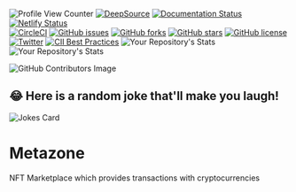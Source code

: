![Profile View Counter](https://komarev.com/ghpvc/?username=KOSASIH)
[![DeepSource](https://deepsource.io/gh/KOSASIH/Metazone.svg/?label=active+issues&show_trend=true&token=OUldJiBXyyndWIItWLe5QOm9)](https://deepsource.io/gh/KOSASIH/Metazone/?ref=repository-badge)
[![Documentation Status](https://readthedocs.org/projects/metazone/badge/?version=latest)](https://metazone.readthedocs.io/en/latest/?badge=latest)
[![Netlify Status](https://api.netlify.com/api/v1/badges/94d79b95-b047-4063-bd88-97d455a2d699/deploy-status)](https://app.netlify.com/sites/metazone/deploys)     
[![CircleCI](https://circleci.com/gh/KOSASIH/Metazone/tree/circleci-project-setup.svg?style=svg)](https://circleci.com/gh/KOSASIH/Metazone/tree/circleci-project-setup)
[![GitHub issues](https://img.shields.io/github/issues/KOSASIH/Metazone)](https://github.com/KOSASIH/Metazone/issues)
[![GitHub forks](https://img.shields.io/github/forks/KOSASIH/Metazone)](https://github.com/KOSASIH/Metazone/network)
[![GitHub stars](https://img.shields.io/github/stars/KOSASIH/Metazone)](https://github.com/KOSASIH/Metazone/stargazers)
[![GitHub license](https://img.shields.io/github/license/KOSASIH/Metazone)](https://github.com/KOSASIH/Metazone/blob/main/LICENSE)
[![Twitter](https://img.shields.io/twitter/url?style=social&url=https%3A%2F%2Ftwitter.com%2FKosasihg88G)](https://twitter.com/intent/tweet?text=Wow:&url=https%3A%2F%2Ftwitter.com%2FKosasihg88G)
[![CII Best Practices](https://bestpractices.coreinfrastructure.org/projects/5495/badge)](https://bestpractices.coreinfrastructure.org/projects/5495)
![Your Repository's Stats](https://github-readme-stats.vercel.app/api?username=KOSASIH&show_icons=true)
![Your Repository's Stats](https://github-readme-stats.vercel.app/api/top-langs/?username=KOSASIH&theme=blue-green)

![GitHub Contributors Image](https://contrib.rocks/image?repo=KOSASIH/Metazone)

## 😂 Here is a random joke that'll make you laugh!
![Jokes Card](https://readme-jokes.vercel.app/api)

# Metazone
NFT Marketplace which provides transactions with cryptocurrencies
